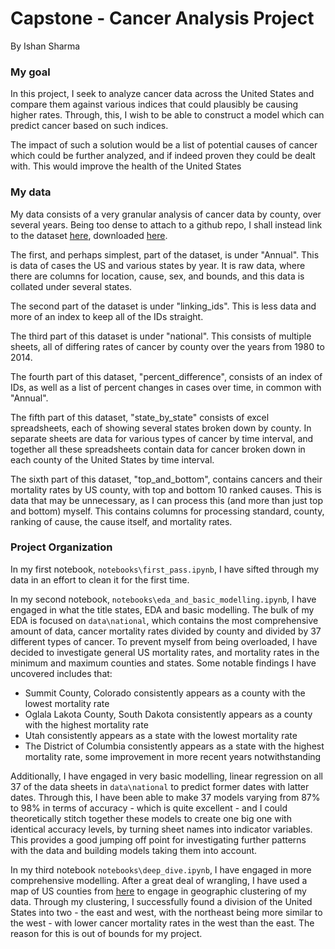 # Capstone - Cancer Analysis Project

By Ishan Sharma

### My goal

In this project, I seek to analyze cancer data across the United States and compare them against various indices that could plausibly be causing higher rates. Through, this, I wish to be able to construct a model which can predict cancer based on such indices.

The impact of such a solution would be a list of potential causes of cancer which could be further analyzed, and if indeed proven they could be dealt with. This would improve the health of the United States

### My data

My data consists of a very granular analysis of cancer data by county, over several years. Being too dense to attach to a github repo, I shall instead link to the dataset [here](https://1drv.ms/f/s!AneQxAmQInlBks8f2UygKzbvNH3F6w?e=Leb351), downloaded [here](https://ghdx.healthdata.org/record/ihme-data/united-states-cancer-mortality-rates-county-1980-2014). 

The first, and perhaps simplest, part of the dataset, is under "Annual". This is data of cases the US and various states by year. It is raw data, where there are columns for location, cause, sex, and bounds, and this data is collated under several states. 

The second part of the dataset is under "linking_ids". This is less data and more of an index to keep all of the IDs straight. 

The third part of this dataset is under "national". This consists of multiple sheets, all of differing rates of cancer by county over the years from 1980 to 2014. 

The fourth part of this dataset, "percent_difference", consists of an index of IDs, as well as a list of percent changes in cases over time, in common with "Annual". 

The fifth part of this dataset, "state_by_state" consists of excel spreadsheets, each of showing several states broken down by county. In separate sheets are data for various types of cancer by time interval, and together all these spreadsheets contain data for cancer broken down in each county of the United States by time interval. 

The sixth part of this dataset, "top_and_bottom", contains cancers and their mortality rates by US county, with top and bottom 10 ranked causes. This is data that may be unnecessary, as I can process this (and more than just top and bottom) myself. This contains columns for processing standard, county, ranking of cause, the cause itself, and mortality rates.

### Project Organization

In my first notebook, `notebooks\first_pass.ipynb`, I have sifted through my data in an effort to clean it for the first time. 

In my second notebook, `notebooks\eda_and_basic_modelling.ipynb`, I have engaged in what the title states, EDA and basic modelling. The bulk of my EDA is focused on `data\national`, which contains the most comprehensive amount of data, cancer mortality rates divided by county and divided by 37 different types of cancer. To prevent myself from being overloaded, I have decided to investigate general US mortality rates, and mortality rates in the minimum and maximum counties and states. Some notable findings I have uncovered includes that:
* Summit County, Colorado consistently appears as a county with the lowest mortality rate
* Oglala Lakota County, South Dakota consistently appears as a county with the highest mortality rate
* Utah consistently appears as a state with the lowest mortality rate
* The District of Columbia consistently appears as a state with the highest mortality rate, some improvement in more recent years notwithstanding

Additionally, I have engaged in very basic modelling, linear regression on all 37 of the data sheets in `data\national` to predict former dates with latter dates. Through this, I have been able to make 37 models varying from 87% to 98% in terms of accuracy - which is quite excellent - and I could theoretically stitch together these models to create one big one with identical accuracy levels, by turning sheet names into indicator variables. This provides a good jumping off point for investigating further patterns with the data and building models taking them into account. 

In my third notebook `notebooks\deep_dive.ipynb`, I have engaged in more comprehensive modelling. After a great deal of wrangling, I have used a map of US counties from [here](https://github.com/holtzy/The-Python-Graph-Gallery) to engage in geographic clustering of my data. Through my clustering, I successfully found a division of the United States into two - the east and west, with the northeast being more similar to the west - with lower cancer mortality rates in the west than the east. The reason for this is out of bounds for my project. 